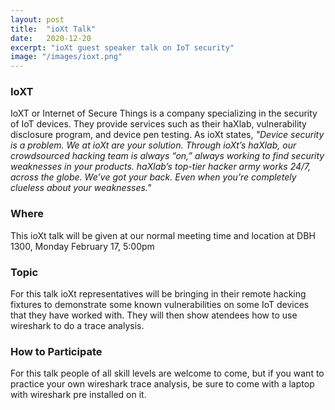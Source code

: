 ```yaml
---
layout: post
title:  "ioXt Talk"
date:   2020-12-20
excerpt: "ioXt guest speaker talk on IoT security"
image: "/images/ioxt.png"
---
```

### IoXT

IoXT or Internet of Secure Things is a company specializing in the security of IoT devices. They provide services such as their haXlab, vulnerability disclosure program, and device pen testing. As ioXt states, <i>"Device security is a problem. We at ioXt are your solution. Through ioXt’s haXlab, our crowdsourced hacking team is always “on,” always working to find security weaknesses in your products. haXlab’s top-tier hacker army works 24/7, across the globe. We’ve got your back. Even when you’re completely clueless about your weaknesses." </i>

### Where

This ioXt talk will be given at our normal meeting time and location at DBH 1300, Monday February 17, 5:00pm

### Topic

For this talk ioXt representatives will be bringing in their remote hacking fixtures to demonstrate some known vulnerabilities on some IoT devices that they have worked with. They will then show atendees how to use wireshark to do a trace analysis.

### How to Participate

For this talk people of all skill levels are welcome to come, but if you want to practice your own wireshark trace analysis, be sure to come with a laptop with wireshark pre installed on it.